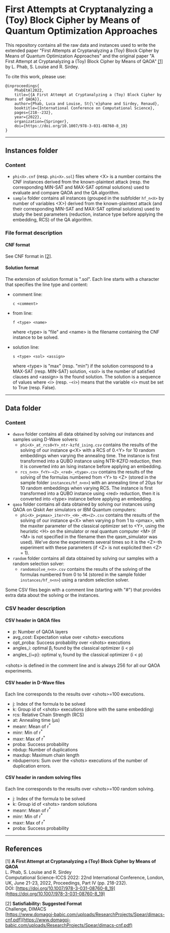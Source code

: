 # First Attempts at Cryptanalyzing a (Toy) Block Cipher by Means of Quantum Optimization Approaches

This repository contains all the raw data and instances used to write the extended paper "First Attempts at Cryptanalyzing a (Toy) Block Cipher by Means of Quantum Optimization Approaches" and the original paper "A First Attempt at Cryptanalyzing a (Toy) Block Cipher by Means of QAOA" [[1]](#1) by L. Phab, S. Louise and R. Sirdey.

To cite this work, please use:
```
@inproceedings{
    PhabEtAl2022,
    title={{A First Attempt at Cryptanalyzing a (Toy) Block Cipher by Means of QAOA}},
    author={Phab, Luca and Louise, St{\'e}phane and Sirdey, Renaud},
    booktitle={International Conference on Computational Science},
    pages={218--232},
    year={2022},
    organization={Springer},
    doi={https://doi.org/10.1007/978-3-031-08760-8_19}
}
```

--------

## Instances folder
### Content
* `phi<X>.cnf` (resp. `phi<X>.sol`) files where &#60;X&#62; is a number contains the CNF instances derived from the known-plaintext attack (resp. the corresponding MIN-SAT and MAX-SAT optimal solutions) used to evaluate and compare QAOA and the QA algorithm.
* `sample` folder contains all instances (grouped in the subfolder `hf_n<X>` by number of variables &#60;X&#62;) derived from the known-plaintext attack (and their corresponding MIN-SAT and MAX-SAT optimal solutions) used to study the best parameters (reduction, instance type before applying the embedding, RCS) of the QA algorithm.

### File format description
#### CNF format
See CNF format in [[2]](#2).

#### Solution format
The extension of solution format is ".sol".
Each line starts with a character that specifies the line type and content:

* comment line:

    `c <comment>`

* from line:

     `f <type> <name>`

    where &#60;type&#62; is "file" and &#60;name&#62; is the filename containing the CNF instance to be solved.

* solution line:

    `s <type> <sol> <assign>`

    where &#60;type&#62; is "max" (resp. "min") if the solution correspond to a MAX-SAT (resp. MIN-SAT) solution, &#60;sol&#62; is the number of satisfied clauses and &#60;assign&#62; is the found solution. The solution is a sequence of values where &#60;i&#62; (resp. -&#60;i&#62;) means that the variable &#60;i&#62; must be set to True (resp. False).

----------

## Data folder
### Content
* `dwave` folder contains all data obtained by solving our instances and samples using D-Wave solvers:
  * `phi<X>_at_rcs0<Y>_ntr-kzfd_ising.csv` contains the results of the solving of our instance &#x03C6;&#60;X&#62; with a RCS of 0.&#60;Y&#62; for 10 random embeddings when varying the annealing time. The instance is first transformed into a QUBO instance using NTR-KZFD reduction, then it is converted into an Ising instance before applying an embedding.
  * `rcs_n<n>_f<Y>-<Z>_<red>_<type>.csv` contains the results of the solving of the formulas numbered from &#60;Y&#62; to &#60;Z&#62; (stored in the sample folder `instances/hf_n<n>`) with an annealing time of 20&#181;s for 10 random embeddings when varying RCS. The instance is first transformed into a QUBO instance using &#60;red&#62; reduction, then it is converted into &#60;type&#62; instance before applying an embedding.
* `qaoa` folder contains all data obtained by solving our instances using QAOA on Qiskit Aer simulators or IBM Quantum computers:
  * `phi<X>_p<pmax>_iter<Y>_<H>_<M><Z>.csv` contains the results of the solving of our instance &#x03C6;&#60;X&#62; when varying p from 1 to &#60;pmax&#62;, with the maxiter parameter of the classical optimizer set to &#60;Y&#62;, using the heuristic &#60;H&#62; on the simulator or real quantum computer &#60;M&#62; (if &#60;M&#62; is not specified in the filename then the qasm\_simulator was used). We've done the experiments several times so it is the &#60;Z&#62;-th experiment with these parameters (if &#60;Z&#62; is not explicited then &#60;Z&#62; = 1). 
* `random` folder contains all data obtained by solving our samples with a random selection solver:
  * `randomsolve_n<n>.csv` contains the results of the solving of the formulas numbered from 0 to 14 (stored in the sample folder `instances/hf_n<n>`) using a random selection solver.

Some CSV files begin with a comment line (starting with "#") that provides extra data about the solving or the instances.

### CSV header description
#### CSV header in QAOA files
* p: Number of QAOA layers
* avg_cost: Expectation value over &#60;shots&#62; executions
* opt_proba: Success probability over &#60;shots&#62; executions
* angles_i: optimal &#946;<sub>i</sub> found by the classical optimizer (i < p)
* angles_{i+p}: optimal &#947;<sub>i</sub> found by the classical optimizer (i < p)

&#60;shots&#62; is defined in the comment line and is always 256 for all our QAOA experiments.

#### CSV header in D-Wave files
Each line corresponds to the results over &#60;shots&#62;=100 executions. 

* j: Index of the formula to be solved
* k: Group id of &#60;shots&#62; executions (done with the same embedding)
* rcs: Relative Chain Strength (RCS)
* at: Annealing time (&#181;s)
* meanr: Mean of r<sup>*</sup>
* minr: Min of r<sup>*</sup>
* maxr: Max of r<sup>*</sup>
* proba: Success probability
* nbdup: Number of duplications
* maxdup: Maximum chain length
* nbduperrors: Sum over the &#60;shots&#62; executions of the number of duplication errors.

#### CSV header in random solving files
Each line corresponds to the results over &#60;shots&#62;=100 random solving.

* j: Index of the formula to be solved
* k: Group id of &#60;shots&#62; random solutions
* meanr: Mean of r<sup>*</sup>
* minr: Min of r<sup>*</sup>
* maxr: Max of r<sup>*</sup>
* proba: Success probability

----------

## References
<span id="1">[1]</span> **A First Attempt at Cryptanalyzing a (Toy) Block Cipher by Means of QAOA** \
L. Phab, S. Louise and R. Sirdey \
Computational Science-ICCS 2022: 22nd International Conference, London, UK, June 21-23, 2022, Proceedings, Part IV (pp. 218-232). \
DOI: [https://doi.org/10.1007/978-3-031-08760-8_19](https://doi.org/10.1007/978-3-031-08760-8_19)

<span id="2">[2]</span> **Satisfiability: Suggested Format** \
Challenge, DIMACS \
[https://www.domagoj-babic.com/uploads/ResearchProjects/Spear/dimacs-cnf.pdf](https://www.domagoj-babic.com/uploads/ResearchProjects/Spear/dimacs-cnf.pdf)
